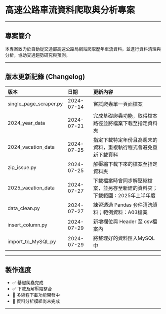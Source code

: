 # 高速公路車流資料爬取與分析專案

---

## 專案簡介
本專案致力於自動從交通部高速公路局網站爬取歷年車流資料，並進行資料清理與分析，協助交通趨勢研究與預測。

---

## 版本更新記錄 (Changelog)

| 版本 | 日期       | 更新內容                                   |
|:--------|:-----------|:-------------------------------------------|
| single_page_scraper.py | 2024-07-14 | 嘗試爬蟲單一頁面檔案 | 
| 2024_year_data | 2024-07-21 | 完成基礎爬蟲功能，取得檔案路徑並將檔案下載至指定資料夾 | 
| 2024_vacation_data | 2024-07-25 | 指定下載特定年份且為週末的資料，重複執行程式會避免重新下載資料 |
| zip_issue.py | 2024-07-25 | 解壓縮下載下來的檔案至指定資料夾 |
| 2025_vacation_data | 2024-07-27 | 下載檔案時會同步解壓縮檔案，並另存至新建的資料夾；下載範圍：2025年上半年度 | 
| data_clean.py | 2024-07-27 | 練習透過 Pandas 套件清洗資料；範例資料：A03檔案 | 
| insert_column.py | 2024-07-29 | 新增欄位與 Header 至 csv檔案內 |
| import_to_MySQL.py | 2024-07-29 | 將整理好的資料匯入MySQL中 |


---

## 製作進度

- ✅ 基礎爬蟲完成  
- ✅ 下載及解壓縮整合  
- 🔄 多線程下載功能開發中  
- 🔄 資料分析模組尚未完成  

---

